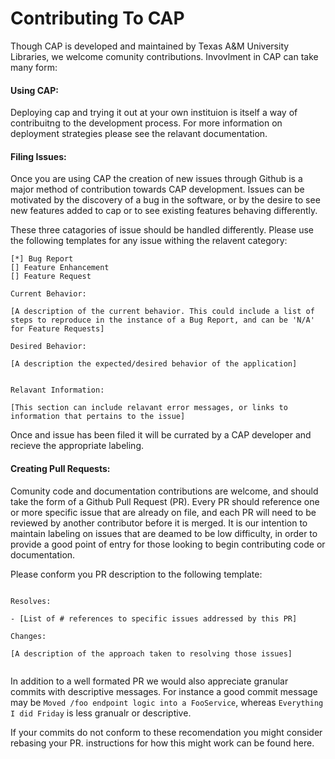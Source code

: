 # Contributing To CAP

Though CAP is developed and maintained by Texas A&M University Libraries, we welcome comunity contributions. Invovlment in CAP can take many form:

#### Using CAP: 

Deploying cap and trying it out at your own instituion is itself a way of contribuitng to the development process. For more information on deployment strategies please see the relavant documentation.
  
#### Filing Issues: 

Once you are using CAP the creation of new issues through Github is a major method of contribution towards CAP development. Issues can be motivated by the discovery of a bug in the software, or by the desire to see new features added to cap or to see existing features behaving differently.

These three catagories of issue should be handled differently. Please use the following templates for any issue withing the relavent category:

``` 
[*] Bug Report
[] Feature Enhancement
[] Feature Request

Current Behavior:

[A description of the current behavior. This could include a list of steps to reproduce in the instance of a Bug Report, and can be 'N/A' for Feature Requests]

Desired Behavior:

[A description the expected/desired behavior of the application]


Relavant Information:

[This section can include relavant error messages, or links to information that pertains to the issue]

````

Once and issue has been filed it will be currated by a CAP developer and recieve the appropriate labeling.

#### Creating Pull Requests:

Comunity code and documentation contributions are welcome, and should take the form of a Github Pull Request (PR). Every PR should reference one or more specific issue that are already on file, and each PR will need to be reviewed by another contributor before it is merged. It is our intention to maintain labeling on issues that are deamed to be low difficulty, in order to provide a good point of entry for those looking to begin contributing code or documentation.

Please conform you PR description to the following template:

```

Resolves:

- [List of # references to specific issues addressed by this PR]

Changes:

[A description of the approach taken to resolving those issues]


```

In addition to a well formated PR we would also appreciate granular commits with descriptive messages. For instance a good commit message may be `Moved /foo endpoint logic into a FooService`, whereas `Everything I did Friday` is less granualr or descriptive.

If your commits do not conform to these recomendation you might consider rebasing your PR. instructions for how this might work can be found here.
